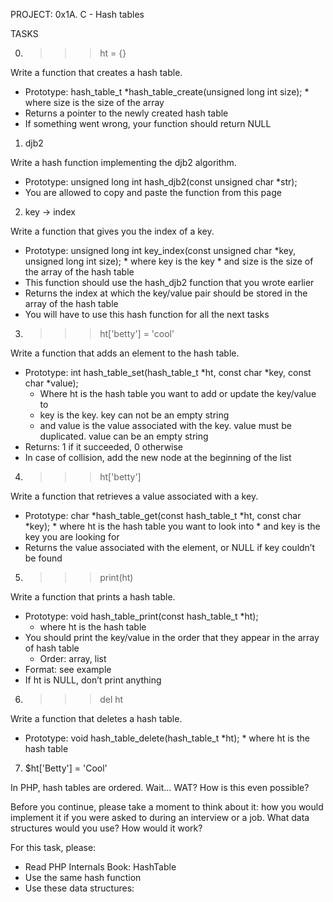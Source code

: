 PROJECT: 0x1A. C - Hash tables

TASKS

0. >>> ht = {}

Write a function that creates a hash table.

* Prototype: hash_table_t *hash_table_create(unsigned long int size);
	   * where size is the size of the array
* Returns a pointer to the newly created hash table
* If something went wrong, your function should return NULL


1. djb2

Write a hash function implementing the djb2 algorithm.

* Prototype: unsigned long int hash_djb2(const unsigned char *str);
* You are allowed to copy and paste the function from this page


2. key -> index

Write a function that gives you the index of a key.

* Prototype: unsigned long int key_index(const unsigned char *key, unsigned long int size);
      * where key is the key
      * and size is the size of the array of the hash table
* This function should use the hash_djb2 function that you wrote earlier
* Returns the index at which the key/value pair should be stored in the array of the hash table
* You will have to use this hash function for all the next tasks


3. >>> ht['betty'] = 'cool'

Write a function that adds an element to the hash table.

* Prototype: int hash_table_set(hash_table_t *ht, const char *key, const char *value);
    * Where ht is the hash table you want to add or update the key/value to
    * key is the key. key can not be an empty string
    * and value is the value associated with the key. value must be duplicated. value can be an empty string
* Returns: 1 if it succeeded, 0 otherwise
* In case of collision, add the new node at the beginning of the list


4. >>> ht['betty']

Write a function that retrieves a value associated with a key.

* Prototype: char *hash_table_get(const hash_table_t *ht, const char *key);
      * where ht is the hash table you want to look into
      * and key is the key you are looking for
* Returns the value associated with the element, or NULL if key couldn’t be found


5. >>> print(ht)

Write a function that prints a hash table.

* Prototype: void hash_table_print(const hash_table_t *ht);
    * where ht is the hash table
* You should print the key/value in the order that they appear in the array of hash table
    * Order: array, list
* Format: see example
* If ht is NULL, don’t print anything


6. >>> del ht

Write a function that deletes a hash table.

* Prototype: void hash_table_delete(hash_table_t *ht);
	   * where ht is the hash table


7. $ht['Betty'] = 'Cool'

In PHP, hash tables are ordered. Wait… WAT? How is this even possible?

Before you continue, please take a moment to think about it: how you would implement it if you were asked to during an interview or a job. What data structures would you use? How would it work?

For this task, please:

* Read PHP Internals Book: HashTable
* Use the same hash function
* Use these data structures:
